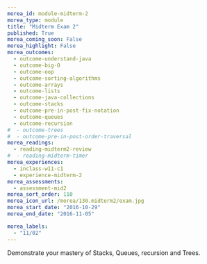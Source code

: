 ```yaml
---
morea_id: module-midterm-2
morea_type: module
title: "Midterm Exam 2"
published: True
morea_coming_soon: False
morea_highlight: False
morea_outcomes: 
  - outcome-understand-java
  - outcome-big-O
  - outcome-oop
  - outcome-sorting-algorithms
  - outcome-arrays
  - outcome-lists
  - outcome-java-collections
  - outcome-stacks
  - outcome-pre-in-post-fix-notation
  - outcome-queues
  - outcome-recursion
#  - outcome-trees
#  - outcome-pre-in-post-order-traversal
morea_readings: 
  - reading-midterm2-review
#  - reading-midterm-timer
morea_experiences: 
  - inclass-w11-c1
  - experience-midterm-2
morea_assessments: 
  - assessment-mid2
morea_sort_order: 110
morea_icon_url: /morea/130.midterm2/exam.jpg
morea_start_date: "2016-10-29"
morea_end_date: "2016-11-05"

morea_labels: 
  - "11/02"
---
```


Demonstrate your mastery of Stacks, Queues, recursion and Trees.
